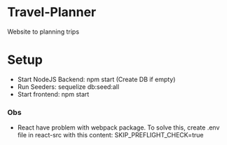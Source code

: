 # Travel-Planner
Website to planning trips

# Setup
- Start NodeJS Backend: npm start (Create DB if empty)
- Run Seeders: sequelize db:seed:all
- Start frontend: npm start

### Obs

- React have problem with webpack package. To solve this, create .env file in react-src with this content:
SKIP_PREFLIGHT_CHECK=true